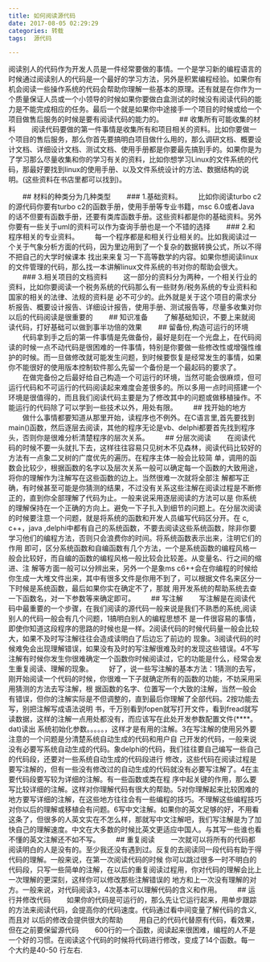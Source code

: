 ```yaml
---
title: 如何阅读源代码
date: 2017-08-05 02:29:29
categories: 转载
tags:  源代码

---
```

阅读别人的代码作为开发人员是一件经常要做的事情。一个是学习新的编程语言的时候通过阅读别人的代码是一个最好的学习方法，另外是积累编程经验。如果你有机会阅读一些操作系统的代码会帮助你理解一些基本的原理。还有就是在你作为一个质量保证人员或一个小领导的时候如果你要做白盒测试的时候没有阅读代码的能力是不能完成相应的任务。最后一个就是如果你中途接手一个项目的时候或给一个项目做售后服务的时候是要有阅读代码的能力的。
　　## 收集所有可能收集的材料
　　阅读代码要做的第一件事情是收集所有和项目相关的资料。比如你要做一个项目的售后服务，那么你首先要搞明白项目做什么用的，那么调研文档、概要设计文档、详细设计文档、测试文档、使用手册都是你要最先搞到手的。如果你是为了学习那么尽量收集和你的学习有关的资料，比如你想学习Linux的文件系统的代码，那最好要找到linux的使用手册、以及文件系统设计的方法、数据结构的说明。(这些资料在书店里都可以找到)。
<!-- more -->
　　## 材料的种类分为几种类型
　　### 1.基础资料。
　　比如你阅读turbo c2的源代码你要有turbo c2的函数手册，使用手册等专业书籍，msc 6.0或者Java 的话不但要有函数手册，还要有类库函数手册。这些资料都是你的基础资料。另外你要有一些关于uml的资料可以作为查询手册也是一个不错的选择
　　### 2.和程序相关的专业资料。
　　每一个程序都是和相关行业相关的。比如我阅读过一个关于气象分析方面的代码，因为里边用到了一个复杂的数据转换公式，所以不得不把自己的大学时候课本 找出来来复习一下高等数学的内容。如果你想阅读linux的文件管理的代码，那么找一本讲解linux文件系统的书对你的帮助会很大。
　　### 3.相关项目的文档资料
　　这一部分的资料分为两种，一个相关行业的资料，比如你要阅读一个税务系统的代码那么有一些财务/税务系统的专业资料和国家的相关的法律、法规的资料是 必不可少的。此外就是关于这个项目的需求分析报告、概要设计报告、详细设计报告，使用手册、测试报告等，尽量多收集对你以后的代码阅读是很重要的
　　## 知识准备
　　了解基础知识，不要上来就阅读代码，打好基础可以做到事半功倍的效果
　　## 留备份,构造可运行的环境
　　代码拿到手之后的第一件事情是先做备份，最好是刻在一个光盘上，在代码阅读的时候一点不动代码是很困难的一件事情，特别是你要做一些修改性或增强性维护的时候。而一旦做修改就可能发生问题，到时候要恢复是经常发生的事情，如果你不能很好的使用版本控制软件那么先留一个备份是一个最起码的要求了。
　　在做完备份之后最好给自己构造一个可运行的环境，当然可能会很麻烦，但可运行代码和不可运行的代码阅读起来难度会差很多的。所以多用一点时间搭建一个环境是很值得的，而且我们阅读代码主要是为了修改其中的问题或做移植操作。不能运行的代码除了可以学到一些技术以外，用处有限。
　　## 找开始的地方
　　做什么事情都要知道从那里开始，读程序也不例外。在C语言里,首先要找到main()函数，然后逐层去阅读，其他的程序无论是vb、delphi都要首先找到程序头，否则你是很难分析清楚程序的层次关系。
　　## 分层次阅读
　　在阅读代码的时候不要一头就扎下去，这样往往容易只见树木不见森林，阅读代码比较好的方法有一点象二叉树的广度优先的遍历。在程序主体一般会比较简 单，调用的函数会比较少，根据函数的名字以及层次关系一般可以确定每一个函数的大致用途，将你的理解作为注解写在这些函数的边上。当然很难一次就将全部注 解都写正确，有时候甚至可能是你猜测的结果，不过没有关系这些注解在阅读过程是不断修正的，直到你全部理解了代码为止。一般来说采用逐层阅读的方法可以是 你系统的理解保持在一个正确的方向上。避免一下子扎入到细节的问题上。在分层次阅读的时候要注意一个问题，就是将系统的函数和开发人员编写代码区分开。在 c, c++，java ,delphi中都有自己的系统函数，不要去阅读这些系统函数，除非你要学习他们的编程方法，否则只会浪费你的时间。将系统函数表示出来，注明它们的作用 即可，区分系统函数和自编函数有几个方法，一个是系统函数的编程风格一般会比较好，而自编的函数的编程风格一般比较会比较差。从变量名、行之间的缩进、注 解等方面一般可以分辨出来，另外一个是象ms c6++会在你编程的时候给你生成一大堆文件出来，其中有很多文件是你用不到了，可以根据文件名来区分一下时候是系统函数，最后如果你实在确定不了，那就 用开发系统的帮助系统去查一下函数名，对一下参数等来确定即可。
　　## 写注解
　　写注解是在阅读代码中最重要的一个步骤，在我们阅读的源代码一般来说是我们不熟悉的系统,阅读别人的代码一般会有几个问题，1搞明白别人的编程思想不 是一件很容易的事情，即使你知道这段程序的思路的时候也是一样。2阅读代码的时候代码量一般会比较大，如果不及时写注解往往会造成读明白了后边忘了前边的 现象。3阅读代码的时候难免会出现理解错误，如果没有及时的写注解很难及时的发现这些错误。4不写注解有时候你发生你很难确定一个函数你时候阅读过，它的功能是什么，经常会发生重复阅读、理解的现象。
　　好了，说一些写注解的基本方法：1猜测的去写，刚开始阅读一个代码的时候，你很难一下子就确定所有的函数的功能，不妨采用采用猜测的方法去写注解，根 据函数的名字、位置写一个大致的注解，当然一般会有错误，但你的注解实际是不但调整的，直到最后你理解了全部代码。2按功能去写，别把注解写成语法说明 书，千万别看到fopen就写打开文件，看到fread就写读数据，这样的注解一点用处都没有，而应该写在此处开发参数配置文件(****。dat)读出 系统初始化参数。。。。。，这样才是有用的注解。3在写注解的使用另外要注意的一个问题是分清楚系统自动生成的代码和用户自 己开发的代码，一般来说没有必要写系统自动生成的代码。象delphi的代码，我们往往要自己编写一些自己的代码段，还要对一些系统自动生成的代码段进行 修改，这些代码在阅读过程是要写注解的，但有一些没有修改过的自动生成的代码就没有必要写注解了。4在主要代码段要写较为详细的注解。有一些函数或类在程 序中起关键的作用，那么要写比较详细的注解。这样对你理解代码有很大的帮助。5对你理解起来比较困难的地方要写详细的注解，在这些地方往往会有一些编程的技巧。不理解这些编程技巧对你以后的理解或移植会有问题。6写中文注解。如果你的英文足够的好，不用看这条了，但很多的人英文实在不怎么样，那就写中文注解吧，我们写注解是为了加快自己的理解速度。中文在大多数的时候比英文更适应中国人。与其写一些谁也看不懂的英文注解还不如不写。
　　## 重复阅读
　　一次就可以将所有的代码都阅读明白的人是没有的。至少我还没有遇到过。反复的去阅读同一段代码有助于得代码的理解。一般来说，在第一次阅读代码的时候 你可以跳过很多一时不明白的代码段，只写一些简单的注解，在以后的重复阅读过程用，你对代码的理解会比上一次理解的更深刻，这样你可以修改那些注解错误的 地方和上一次没有理解的对方。一般来说，对代码阅读3，4次基本可以理解代码的含义和作用。
　　## 运行并修改代码
　　如果你的代码是可运行的，那么先让它运行起来，用单步跟踪的方法来阅读代码，会提高你的代码速度。代码通过看中间变量了解代码的含义,而且对 以后的修改会提供很大的帮助
　　用自己的代码代替原有代码，看效果，但在之前要保留源代码
　　600行的一个函数，阅读起来很困难，编程的人不是一个好的习惯。在阅读这个代码的时候将代码进行修改，变成了14个函数。每一个大约是40-50 行左右.